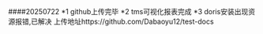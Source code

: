 ####20250722
*1 github上传完毕
*2 tms可视化报表完成
*3 doris安装出现资源报错,已解决
上传地址https://github.com/Dabaoyu12/test-docs